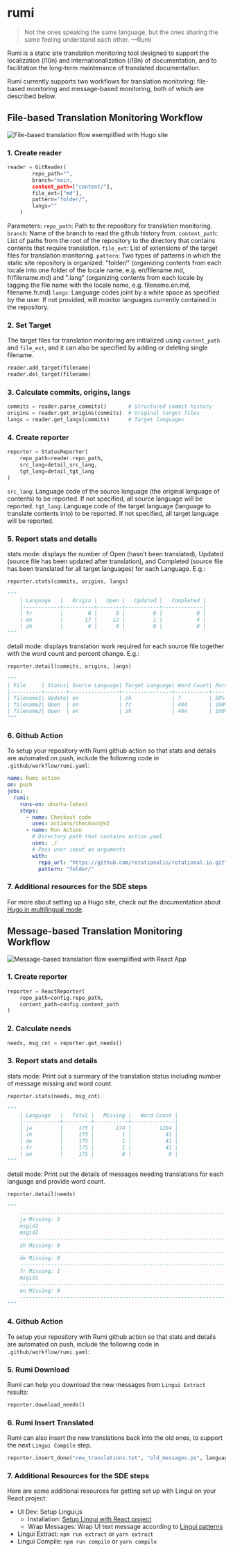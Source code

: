 # rumi

> Not the ones speaking the same language, but the ones sharing the same feeling understand each other.   &mdash;Rumi

Rumi is a static site translation monitoring tool designed to support the localization (l10n) and internationalization (i18n) of documentation, and to facilitation the long-term maintenance of translated documentation.

Rumi currently supports two workflows for translation monitoring: file-based monitoring and message-based monitoring, both of which are described below.

## File-based Translation Monitoring Workflow

![File-based translation flow exemplified with Hugo site](https://github.com/rotationalio/rumi/raw/main/fixtures/hugo-flow.png?raw=true)

### 1. Create reader

```python
reader = GitReader(
        repo_path="",
        branch="main,
        content_path=["content/"],
        file_ext=["md"],
        pattern="folder/",
        langs=""
    )
```

Parameters:
`repo_path`: Path to the repository for translation monitoring.
`branch`: Name of the branch to read the github history from.
`content_path`: List of paths from the root of the repository to the directory that contains contents that require translation.
`file_ext`: List of extensions of the target files for translation monitoring.
`pattern`: Two types of patterns in which the static site repository is organized: "folder/" (organizing contents from each locale into one folder of the locale name, e.g. en/filename.md, fr/filename.md) and ".lang" (organizing contents from each locale by tagging the file name with the locale name, e.g. filename.en.md, filename.fr.md)
`langs`: Language codes joint by a white space as specified by the user. If not provided, will monitor languages currently contained in the repository.

### 2. Set Target

The target files for translation monitoring are initialized using `content_path` and `file_ext`, and it can also be specified by adding or deleting single filename.

```python
reader.add_target(filename)
reader.del_target(filename)
```

### 3. Calculate commits, origins, langs

```python
commits = reader.parse_commits()       # Structured commit history
origins = reader.get_origins(commits)  # Original target files
langs = reader.get_langs(commits)      # Target languages
```

### 4. Create reporter

```python
reporter = StatusReporter(
    repo_path=reader.repo_path,
    src_lang=detail_src_lang,
    tgt_lang=detail_tgt_lang
)
```

`src_lang`: Language code of the source language (the original language of contents) to be reported. If not specified, all source language will be reported.
`tgt_lang`: Language code of the target language (language to translate contents
into) to be reported. If not specified, all target language will be reported.

### 5. Report stats and details

stats mode: displays the number of Open (hasn't been translated), Updated (source file has been updated after translation), and Completed (source file has been translated for all target languages) for each Language. E.g.:

```python
reporter.stats(commits, origins, langs)

"""
    | Language   |   Origin |   Open |   Updated |   Completed |
    |------------+----------+--------+-----------+-------------|
    | fr         |        0 |      0 |         0 |           0 |
    | en         |       17 |     12 |         1 |           4 |
    | zh         |        0 |      0 |         0 |           0 |
"""
```

detail mode: displays translation work required for each source file together with the word count and percent change. E.g.:

```python
reporter.detail(commits, origins, langs)

"""
| File     | Status| Source Language| Target Language| Word Count| Percent Change|
|----------+-------+----------------+----------------+-----------+---------------|
| filename1| Update| en             | zh             | ?         | 50%           |
| filename2| Open  | en             | fr             | 404       | 100%          |
| filename2| Open  | en             | zh             | 404       | 100%          |
"""
```

### 6. Github Action

To setup your repository with Rumi github action so that stats and details are automated on push, include the following code in `.github/workflow/rumi.yaml`:

<!-- will be finalized after publishing this action. -->
```yaml
name: Rumi action
on: push
jobs:
  rumi:
    runs-on: ubuntu-latest
    steps:
      - name: Checkout code
        uses: actions/checkout@v2
      - name: Run Action
        # Directory path that contains action.yaml
        uses: ./
        # Pass user input as arguments
        with:
          repo_url: "https://github.com/rotationalio/rotational.io.git"
          pattern: "folder/"
```

### 7. Additional resources for the SDE steps

For more about setting up a Hugo site, check out the documentation about [Hugo in multilingual mode](https://github.com/rotationalio/rumi/raw/main/fixtures/react-flow.png?raw=true).


## Message-based Translation Monitoring Workflow

![Message-based translation flow exemplified with React App](/fixtures/react-flow.png)

<!-- need updates after refactoring reporter for unified data structure -->
### 1. Create reporter

```python
reporter = ReactReporter(
    repo_path=config.repo_path,
    content_path=config.content_path
)
```

### 2. Calculate needs

```python
needs, msg_cnt = reporter.get_needs()
```

### 3. Report stats and details

stats mode: Print out a summary of the translation status including number of message missing and word count.
```python
reporter.stats(needs, msg_cnt)

"""
    | Language   |   Total |   Missing |   Word Count |
    |------------+---------+-----------+--------------|
    | ja         |     175 |       174 |         1204 |
    | zh         |     175 |         1 |           41 |
    | de         |     175 |         1 |           41 |
    | fr         |     175 |         1 |           41 |
    | en         |     175 |         0 |            0 |
"""
```

detail mode: Print out the details of messages needing translations for each language
and provide word count.

```python
reporter.detail(needs)

"""
    ----------------------------------------------------------------------
    ja Missing: 2
    msgid1
    msgid2
    ----------------------------------------------------------------------
    zh Missing: 0
    ----------------------------------------------------------------------
    de Missing: 0
    ----------------------------------------------------------------------
    fr Missing: 1
    msgid1
    ----------------------------------------------------------------------
    en Missing: 0
    ----------------------------------------------------------------------
"""
```

### 4. Github Action

To setup your repository with Rumi github action so that stats and details are automated on push, include the following code in `.github/workflow/rumi.yaml`:

<!-- will be added after publishing this action. -->

### 5. Rumi Download

Rumi can help you download the new messages from `Lingui Extract` results:

```python
reporter.download_needs()
```

### 6. Rumi Insert Translated

Rumi can also insert the new translations back into the old ones, to support the next `Lingui Compile` step.

```python
reporter.insert_done("new_translations.txt", "old_messages.po", language_code)

```

### 7. Additional Resources for the SDE steps

Here are some additional resources for getting set up with Lingui on your React project:
  - UI Dev: Setup Lingui.js
    - Installation: [Setup Lingui with React project](https://lingui.js.org/tutorials/setup-react.html)
    - Wrap Messages: Wrap UI text message according to [Lingui patterns](https://lingui.js.org/tutorials/react-patterns.html)
  - Lingui Extract: `npm run extract` or `yarn extract`
  - Lingui Compile: `npm run compile` or `yarn compile`
